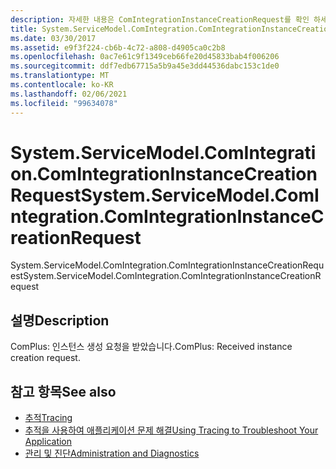 ```yaml
---
description: 자세한 내용은 ComIntegrationInstanceCreationRequest를 확인 하세요.
title: System.ServiceModel.ComIntegration.ComIntegrationInstanceCreationRequest
ms.date: 03/30/2017
ms.assetid: e9f3f224-cb6b-4c72-a808-d4905ca0c2b8
ms.openlocfilehash: 0ac7e61c9f1349ceb66fe20d45833bab4f006206
ms.sourcegitcommit: ddf7edb67715a5b9a45e3dd44536dabc153c1de0
ms.translationtype: MT
ms.contentlocale: ko-KR
ms.lasthandoff: 02/06/2021
ms.locfileid: "99634078"
---
```

# <a name="systemservicemodelcomintegrationcomintegrationinstancecreationrequest"></a><span data-ttu-id="cdf91-103">System.ServiceModel.ComIntegration.ComIntegrationInstanceCreationRequest</span><span class="sxs-lookup"><span data-stu-id="cdf91-103">System.ServiceModel.ComIntegration.ComIntegrationInstanceCreationRequest</span></span>

<span data-ttu-id="cdf91-104">System.ServiceModel.ComIntegration.ComIntegrationInstanceCreationRequest</span><span class="sxs-lookup"><span data-stu-id="cdf91-104">System.ServiceModel.ComIntegration.ComIntegrationInstanceCreationRequest</span></span>  
  
## <a name="description"></a><span data-ttu-id="cdf91-105">설명</span><span class="sxs-lookup"><span data-stu-id="cdf91-105">Description</span></span>  

 <span data-ttu-id="cdf91-106">ComPlus: 인스턴스 생성 요청을 받았습니다.</span><span class="sxs-lookup"><span data-stu-id="cdf91-106">ComPlus: Received instance creation request.</span></span>  
  
## <a name="see-also"></a><span data-ttu-id="cdf91-107">참고 항목</span><span class="sxs-lookup"><span data-stu-id="cdf91-107">See also</span></span>

- [<span data-ttu-id="cdf91-108">추적</span><span class="sxs-lookup"><span data-stu-id="cdf91-108">Tracing</span></span>](index.md)
- [<span data-ttu-id="cdf91-109">추적을 사용하여 애플리케이션 문제 해결</span><span class="sxs-lookup"><span data-stu-id="cdf91-109">Using Tracing to Troubleshoot Your Application</span></span>](using-tracing-to-troubleshoot-your-application.md)
- [<span data-ttu-id="cdf91-110">관리 및 진단</span><span class="sxs-lookup"><span data-stu-id="cdf91-110">Administration and Diagnostics</span></span>](../index.md)
